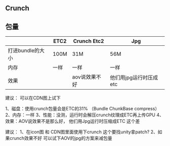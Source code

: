 ## Crunch

## 包量
||ETC2|Crunch Etc2|Jpg|
| -- | --|--|--|
|打进bundle的大小|100M|31M|56M|
|内存|一样|一样|一样|
|效果||aov说效果不好|他们用jpg运行时压成etc|

建议：
可以在CDN图上试下


1、磁盘：使用crunch包量会是ETC的31% （Bundle ChunkBase compress）
2、内存：一样
3、性能：没测，运行时会解压crunch纹理成ETC再上传GPU
4、效果：AOV说效果不是那么好， 他们用Jpg运行时压缩成ETC 这个差

建议：
1、在icon图 和 CDN图里面使用下crunch  这个要找unity拿patch?
2、如果crunch效果不好 可以试下AOV的jpg的方案来减包量 

